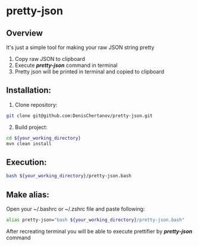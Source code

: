 # pretty-json

## Overview
It's just a simple tool for making your raw JSON string pretty
1. Copy raw JSON to clipboard
2. Execute ***pretty-json*** command in terminal
3. Pretty json will be printed in terminal and copied to clipboard

## Installation:
1. Clone repository:
```bash
git clone git@github.com:DenisChertanov/pretty-json.git
```
2. Build project:
```bash
cd ${your_working_directory}
mvn clean install
```

## Execution:
```bash
bash ${your_working_directory}/pretty-json.bash
```

## Make alias:
Open your ~/.bashrc or ~/.zshrc file and paste following:
```bash
alias pretty-json="bash ${your_working_directory}/pretty-json.bash"
```
After recreating terminal you will be able to execute prettifier by ***pretty-json*** command
